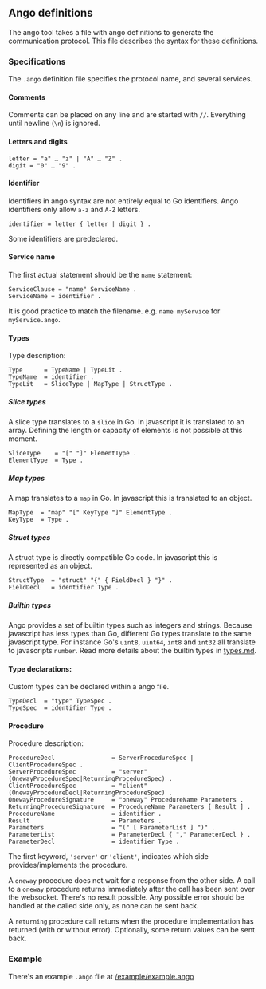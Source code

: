 ## Ango definitions
The ango tool takes a file with ango definitions to generate the communication protocol. This file describes the syntax for these definitions.


### Specifications
The `.ango` definition file  specifies the protocol name, and several services.

#### Comments
Comments can be placed on any line and are started with `//`. Everything until newline (`\n`) is ignored.

#### Letters and digits

```
letter = "a" … "z" | "A" … "Z" .
digit = "0" … "9" .
```

#### Identifier
Identifiers in ango syntax are not entirely equal to Go identifiers. Ango identifiers only allow `a-z` and `A-Z` letters.

`identifier = letter { letter | digit } .`

Some identifiers are predeclared.

#### Service name
The first actual statement should be the `name` statement:

```
ServiceClause = "name" ServiceName .
ServiceName = identifier .
```

It is good practice to match the filename. e.g. `name myService` for `myService.ango`.

#### Types
Type description:

```
Type      = TypeName | TypeLit .
TypeName  = identifier .
TypeLit   = SliceType | MapType | StructType .
```

##### Slice types
A slice type translates to a `slice` in Go. In javascript it is translated to an array. Defining the length or capacity of elements is not possible at this moment.

```
SliceType    = "[" "]" ElementType .
ElementType  = Type .
```

##### Map types
A map translates to a `map` in Go. In javascript this is translated to an object.

```
MapType  = "map" "[" KeyType "]" ElementType .
KeyType  = Type .
```

##### Struct types
A struct type is directly compatible Go code. In javascript this is represented as an object.

```
StructType  = "struct" "{" { FieldDecl } "}" .
FieldDecl   = identifier Type .
```

##### Builtin types
Ango provides a set of builtin types such as integers and strings. Because javascript has less types than Go, different Go types translate to the same javascript type. For instance Go's `uint8`, `uint64`, `int8` and `int32` all translate to javascripts `number`. Read more details about the builtin types in [types.md](types.md).

#### Type declarations:
Custom types can be declared within a ango file.

```
TypeDecl  = "type" TypeSpec .
TypeSpec  = identifier Type .
```

#### Procedure
Procedure description:

```
ProcedureDecl                = ServerProcedureSpec | ClientProcedureSpec .
ServerProcedureSpec          = "server" (OnewayProcedureSpec|ReturningProcedureSpec) .
ClientProcedureSpec          = "client" (OnewayProcedureDecl|ReturningProcedureSpec) .
OnewayProcedureSignature     = "oneway" ProcedureName Parameters .
ReturningProcedureSignature  = ProcedureName Parameters [ Result ] .
ProcedureName                = identifier .
Result                       = Parameters .
Parameters                   = "(" [ ParameterList ] ")" .
ParameterList                = ParameterDecl { "," ParameterDecl } .
ParameterDecl                = identifier Type .
```

The first keyword, `'server'` or `'client'`, indicates which side provides/implements the procedure.

A `oneway` procedure does not wait for a response from the other side. A call to a `oneway` procedure returns immediately after the call has been sent over the websocket. There's no result possible. Any possible error should be handled at the called side only, as none can be sent back. 

A `returning` procedure call retuns when the procedure implementation has returned (with or without error). Optionally, some return values can be sent back.

### Example
There's an example `.ango` file at [/example/example.ango](/example/example.ango)
